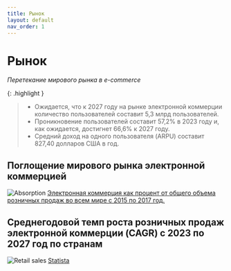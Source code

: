 ```yaml
---
title: Рынок
layout: default
nav_order: 1
---
```


# Рынок

_Перетекание мирового рынка в e-commerce_

{: .highlight }
> - Ожидается, что к 2027 году на рынке электронной коммерции количество пользователей составит 5,3 млрд пользователей.
> - Проникновение пользователей составит 57,2% в 2023 году и, как ожидается, достигнет 66,6% к 2027 году.
> - Cредний доход на одного пользователя (ARPU) составит 827,40 долларов США в год.

## Поглощение мирового рынка электронной коммерцией

![Absorption](/opia-world.github.io/assets/images/OW_2.png "Absorption")
[Электронная коммерция как процент от общего объема розничных продаж во всем мире с 2015 по 2017 год.](https://www.statista.com/forecasts/220177/b2c-e-commerce-sales-cagr-forecast-for-selected-countries)

## Среднегодовой темп роста розничных продаж электронной коммерции (CAGR) с 2023 по 2027 год по странам

![Retail sales](/en/assets/images/retail_sales.webp "Retail Sales")
[Statista](https://www.statista.com/forecasts/220177/b2c-e-commerce-sales-cagr-forecast-for-selected-countries)
